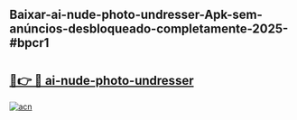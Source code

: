 ## Baixar-ai-nude-photo-undresser-Apk-sem-anúncios-desbloqueado-completamente-2025-#bpcr1

# <h2><a href="https://ainizakaria.my?title=ai-nude-photo-undresser&ref=20M">🔗👉 🔴 ai-nude-photo-undresser</a></h2>

[![acn](https://github.com/user-attachments/assets/0f9c940e-d8b0-45ae-aac7-cd30a18b3e1c)](https://ainizakaria.my?title=ai-nude-photo-undresser&ref=20M)

